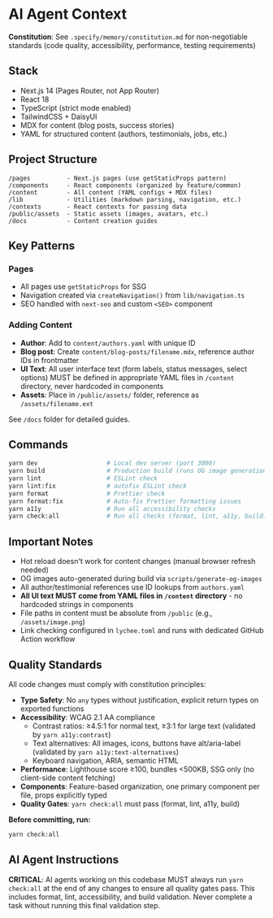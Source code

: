 # AI Agent Context

**Constitution**: See `.specify/memory/constitution.md` for non-negotiable standards (code quality, accessibility, performance, testing requirements)

## Stack

- Next.js 14 (Pages Router, not App Router)
- React 18
- TypeScript (strict mode enabled)
- TailwindCSS + DaisyUI
- MDX for content (blog posts, success stories)
- YAML for structured content (authors, testimonials, jobs, etc.)

## Project Structure

```
/pages          - Next.js pages (use getStaticProps pattern)
/components     - React components (organized by feature/common)
/content        - All content (YAML configs + MDX files)
/lib            - Utilities (markdown parsing, navigation, etc.)
/contexts       - React contexts for passing data
/public/assets  - Static assets (images, avatars, etc.)
/docs           - Content creation guides
```

## Key Patterns

### Pages

- All pages use `getStaticProps` for SSG
- Navigation created via `createNavigation()` from `lib/navigation.ts`
- SEO handled with `next-seo` and custom `<SEO>` component

### Adding Content

- **Author**: Add to `content/authors.yaml` with unique ID
- **Blog post**: Create `content/blog-posts/filename.mdx`, reference author IDs in frontmatter
- **UI Text**: All user interface text (form labels, status messages, select options) MUST be defined in appropriate YAML files in `/content` directory, never hardcoded in components
- **Assets**: Place in `/public/assets/` folder, reference as `/assets/filename.ext`

See `/docs` folder for detailed guides.

## Commands

```bash
yarn dev                   # Local dev server (port 3000)
yarn build                 # Production build (runs OG image generation first)
yarn lint                  # ESLint check
yarn lint:fix              # autofix ESLint check
yarn format                # Prettier check
yarn format:fix            # Auto-fix Prettier formatting issues
yarn a11y                  # Run all accessibility checks
yarn check:all             # Run all checks (format, lint, a11y, build)
```

## Important Notes

- Hot reload doesn't work for content changes (manual browser refresh needed)
- OG images auto-generated during build via `scripts/generate-og-images`
- All author/testimonial references use ID lookups from `authors.yaml`
- **All UI text MUST come from YAML files in `/content` directory** - no hardcoded strings in components
- File paths in content must be absolute from `/public` (e.g., `/assets/image.png`)
- Link checking configured in `lychee.toml` and runs with dedicated GitHub Action workflow

## Quality Standards

All code changes must comply with constitution principles:

- **Type Safety**: No `any` types without justification, explicit return types on exported functions
- **Accessibility**: WCAG 2.1 AA compliance
  - Contrast ratios: ≥4.5:1 for normal text, ≥3:1 for large text (validated by `yarn a11y:contrast`)
  - Text alternatives: All images, icons, buttons have alt/aria-label (validated by `yarn a11y:text-alternatives`)
  - Keyboard navigation, ARIA, semantic HTML
- **Performance**: Lighthouse score ≥100, bundles <500KB, SSG only (no client-side content fetching)
- **Components**: Feature-based organization, one primary component per file, props explicitly typed
- **Quality Gates**: `yarn check:all` must pass (format, lint, a11y, build)

**Before committing, run:**

```bash
yarn check:all
```

## AI Agent Instructions

**CRITICAL**: AI agents working on this codebase MUST always run `yarn check:all` at the end of any changes to ensure all quality gates pass. This includes format, lint, accessibility, and build validation. Never complete a task without running this final validation step.
